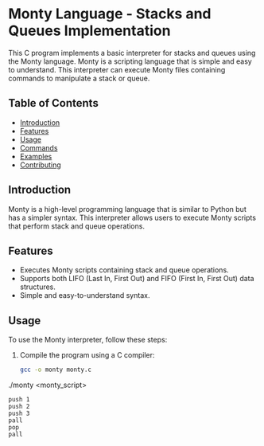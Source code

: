 # Monty Language - Stacks and Queues Implementation

This C program implements a basic interpreter for stacks and queues using the Monty language. Monty is a scripting language that is simple and easy to understand. This interpreter can execute Monty files containing commands to manipulate a stack or queue.

## Table of Contents

- [Introduction](#introduction)
- [Features](#features)
- [Usage](#usage)
- [Commands](#commands)
- [Examples](#examples)
- [Contributing](#contributing)

## Introduction

Monty is a high-level programming language that is similar to Python but has a simpler syntax. This interpreter allows users to execute Monty scripts that perform stack and queue operations.

## Features

- Executes Monty scripts containing stack and queue operations.
- Supports both LIFO (Last In, First Out) and FIFO (First In, First Out) data structures.
- Simple and easy-to-understand syntax.

## Usage

To use the Monty interpreter, follow these steps:

1. Compile the program using a C compiler:

   ```bash
   gcc -o monty monty.c
   
./monty <monty_script>

```
push 1
push 2
push 3
pall
pop
pall

